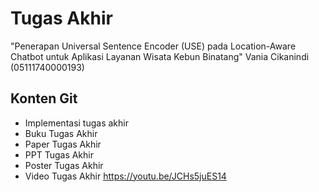 # Tugas Akhir
"Penerapan Universal Sentence Encoder (USE) pada Location-Aware Chatbot untuk Aplikasi Layanan Wisata Kebun Binatang"
Vania Cikanindi (05111740000193)
## Konten Git
- Implementasi tugas akhir
- Buku Tugas Akhir
- Paper Tugas Akhir
- PPT Tugas Akhir
- Poster Tugas Akhir
- Video Tugas Akhir https://youtu.be/JCHs5juES14
